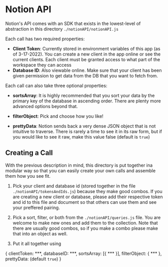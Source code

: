 # Notion API

Notion's API comes with an SDK that exists in the lowest-level of abstraction in this directory `./notionAPI/notionAPI.js`

Each call has two required properties:
- **Client Token**: Currently stored in environment variables of this app (as of 3-17-2022).  You can create a new client in the app online or see the current clients.  Each client must be granted access to what part of the workspace they can access
- **Database ID**: Also viewable online.  Make sure that your client has been given permission to get data from the DB that you want to fetch from.

Each call can also take three optional properties:
- **sortsArray**: It is highly recommended that you sort your data by the primary key of the database in ascending order.  There are plenty more advanced options beyond that.

- **filterObject**: Pick and choose how you like!

- **prettyData**: Notion sends back a very dense JSON object that is not intuitive to traverse.  There is rarely a time to see it in its raw form, but if you would like to see it raw, make this value false (default is `true`)

## Creating a Call

With the previous description in mind, this directory is put together ina  modular way so that you can easily create your own calls and assemble them how you see fit.

1. Pick your client and database id (stored together in the file `./notionAPI/tokensAndIds.js`) because they make good combos.  If you are creating a new client or database, please add their respective token and id to this file and document so that others can use them and see your preffered pairing.

2. Pick a sort, filter, or both from the `./notionAPI/queries.js` file.  You are welcome to make new ones and add them to the collection.  Note that there are usually good combos, so if you make a combo please make that into an object as well.

3. Put it all together using 



{
    clientToken: ***,
    databaseID: ***,
    sortsArray: [{ *** }],
    filterObject: { *** },
    prettyData: (default `true`)
}